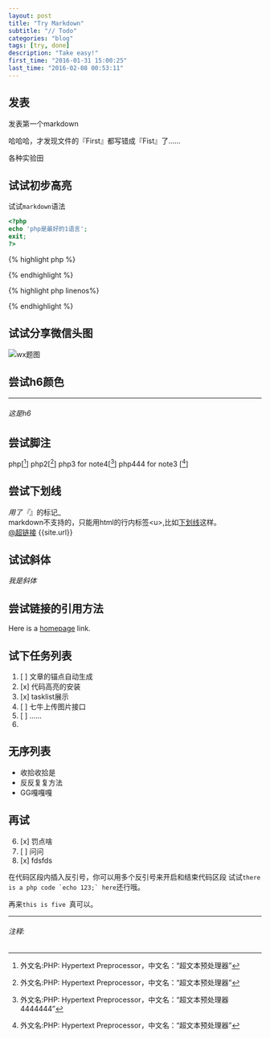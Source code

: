 ```yaml
---
layout: post
title: "Try Markdown"
subtitle: "// Todo"
categories: "blog"
tags: [try, done]
description: "Take easy!"
first_time: "2016-01-31 15:00:25"
last_time: "2016-02-08 00:53:11"
---
```


## 发表

发表第一个markdown

哈哈哈，才发现文件的『First』都写错成『Fist』了……

各种实验田

## 试试初步高亮

试试`markdown`语法

```php
<?php
echo 'php是最好的1语言';
exit;
?>
```

{% highlight php %}
<?php
echo 'fafa';
// Todo
function a() {
    exit('heee');
}
?>
{% endhighlight %}

{% highlight php linenos%}
<?php
echo 'fafa';
// Todo
function a() {
    exit('heee');
}
?>
{% endhighlight %}

## 试试分享微信头图

![wx题图](/base/img/wx_share_default.jpg "wxshare")

## 尝试h6颜色
---

###### 这是h6

## 尝试脚注

php[[^1]]
php2[[^note2]]
php3 for note4[[^note4]]
php444 for note3 [[^note3]]

## 尝试下划线

_用了『_』的标记_  
markdown不支持的，只能用html的行内标签\<u\>,比如<u>下划线</u>这样。  
[@超链接](http://bluebiu.com)
{{site.url}}

## 试试斜体

_我是斜体_

## 尝试链接的引用方法
Here is a [homepage][link1] link.

## 试下任务列表

1. [ ] 文章的锚点自动生成
2. [x] 代码高亮的安装
3. [x] tasklist展示
4. [ ] 七牛上传图片接口
5. [ ] ……
6. 

## 无序列表

* 收拾收拾是
* 反反复复方法
* GG嘎嘎嘎

## 再试

6. [x] 罚点啥
9. [ ] 问问
10. [x] fdsfds

在代码区段内插入反引号，你可以用多个反引号来开启和结束代码区段
试试``there is a php code `echo 123;` here``还行哦。  

再来`````this is five `````真可以。


---

###### 注释:
[^1]: 外文名:PHP: Hypertext Preprocessor，中文名：“超文本预处理器”
[^note2]: 外文名:PHP: Hypertext Preprocessor，中文名：“超文本预处理器”
[^note4]: 外文名:PHP: Hypertext Preprocessor，中文名：“超文本预处理器4444444”
[^note3]: 外文名:PHP: Hypertext Preprocessor，中文名：“超文本预处理器”

[link1]: http://bluebiu.com "biubiu's blog"